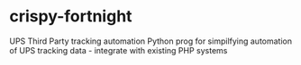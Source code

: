 # crispy-fortnight
UPS Third Party tracking automation
Python prog for simpilfying automation of UPS tracking data - integrate with existing PHP systems
